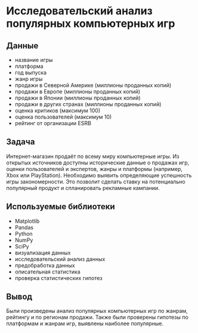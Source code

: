 # Исследовательский анализ популярных компьютерных игр

## Данные
- название игры
- платформа
- год выпуска
- жанр игры
- продажи в Северной Америке (миллионы проданных копий)
- продажи в Европе (миллионы проданных копий)
- продажи в Японии (миллионы проданных копий)
- продажи в других странах (миллионы проданных копий)
- оценка критиков (максимум 100)
- оценка пользователей (максимум 10)
- рейтинг от организации ESRB 

## Задача
Интернет-магазин продаёт по всему миру компьютерные игры. Из открытых источников доступны исторические данные о продажах игр, оценки пользователей и экспертов, жанры и платформы (например, Xbox или PlayStation). Необходимо выявить определяющие успешность игры закономерности. Это позволит сделать ставку на потенциально популярный продукт и спланировать рекламные кампании.

## Используемые библиотеки
- Matplotlib
- Pandas
- Python
- NumPy
- SciPy
- визуализация данных
- исследовательский анализ данных
- предобработка данных
- описательная статистика
- проверка статистических гипотез

## Вывод
Были произведены анализ популярных компьютерных игр по жанрам, рейтингу и по регионам продажи. Также были проверены гипотезы по платформам и жанрам игр, выявлены наиболее популярные.
